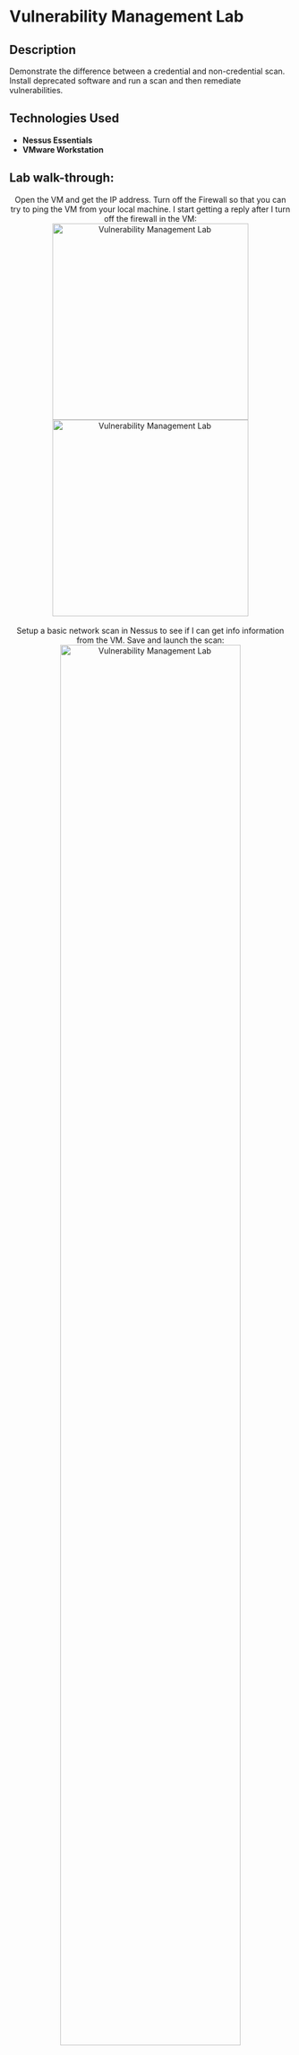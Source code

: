 <h1>Vulnerability Management Lab</h1>


<h2>Description</h2>
Demonstrate the difference between a credential and non-credential scan. Install deprecated software and run a scan and then remediate vulnerabilities.
<br />


<h2>Technologies Used</h2>

- <b>Nessus Essentials</b> 
- <b>VMware Workstation</b>



<h2>Lab walk-through:</h2>

<p align="center">
Open the VM and get the IP address. Turn off the Firewall so that you can try to ping the VM from your local machine. I start getting a reply after I turn off the firewall in the VM: 
<br/>
  <img src="https://imgur.com/Cn2KPqq.png" width="350" alt="Vulnerability Management Lab" hspace="20" />
  <img src="https://imgur.com/NXQTgS8.png" width="350" alt="Vulnerability Management Lab"/> 
<br />
<br />
 Setup a basic network scan in Nessus to see if I can get info information from the VM. Save and launch the scan: <br/>
<img src="https://imgur.com/1V1F3Jf.png" height="80%" width="80%" alt="Vulnerability Management Lab"/>
<br />
 <img src="https://imgur.com/Q18kB2K.png" height="80%" width="80%" alt="Vulnerability Management Lab"/>
<br />
<br />
Review the non-credential scan results:  <br/>
<img src="https://imgur.com/vLjNTSj.png" height="80%" width="80%" alt="Vulnerability Management Lab"/>
<br />
<img src="https://imgur.com/GjK0nVY.png" height="80%" width="80%" alt="Vulnerability Management Lab"/>
<br />
<br />
 5:  <br/>
<img src="https://imgur.com/4K4flWQ.png" height="80%" width="80%" alt="Vulnerability Management Lab"/>
<br />
<img src="https://imgur.com/a44BgOC.png" height="80%" width="80%" alt="Vulnerability Management Lab"/>
<br />
<br />
6:  <br/>
<img src="https://imgur.com/I0nFyod.png" height="80%" width="80%" alt="Vulnerability Management Lab"/>

<br />
<br />
7:  <br/>
<img src="https://imgur.com/TGSumO0.png" height="80%" width="80%" alt="Vulnerability Management Lab"/>
<br />
<img src="https://imgur.com/BSpnFPc.png" height="80%" width="80%" alt="Vulnerability Management Lab"/>
<br />
<br />
8:  <br/>
<img src="https://imgur.com/L6kGbKO.png" height="80%" width="80%" alt="Vulnerability Management Lab"/>
<br />
<br />
9:  <br/>
<img src="https://imgur.com/Mf0coP4.png" height="80%" width="80%" alt="Vulnerability Management Lab"/>

<br />
<br />
10:  <br/>
<img src="https://imgur.com/F4zV0ky.png" height="80%" width="80%" alt="Vulnerability Management Lab"/>

<br />
<br />
11:  <br/>
<img src="https://imgur.com/mPI4XjU.png" height="80%" width="80%" alt="Vulnerability Management Lab"/>

<br />
<br />
</p>

<!--
 ```diff
- text in red
+ text in green
! text in orange
# text in gray
@@ text in purple (and bold)@@
```
--!>
